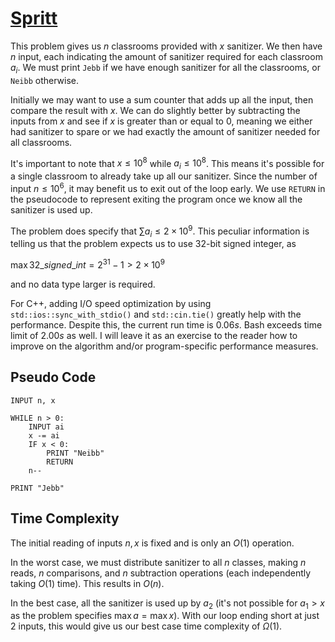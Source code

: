 # [Spritt]("https://open.kattis.com/problems/spritt")

This problem gives us $n$ classrooms provided with $x$ sanitizer. We then have $n$ input, each indicating the amount of sanitizer required for each classroom $a_i$. We must print `Jebb` if we have enough sanitizer for all the classrooms, or `Neibb` otherwise.

Initially we may want to use a sum counter that adds up all the input, then compare the result with $x$. We can do slightly better by subtracting the inputs from $x$ and see if $x$ is greater than or equal to $0$, meaning we either had sanitizer to spare or we had exactly the amount of sanitizer needed for all classrooms.

It's important to note that $x \leq 10^8$ while $a_i \leq 10^8$. This means it's possible for a single classroom to already take up all our sanitizer. Since the number of input $n \leq 10^6$, it may benefit us to exit out of the loop early. We use `RETURN` in the pseudocode to represent exiting the program once we know all the sanitizer is used up.

The problem does specify that $\sum a_i \leq 2 \times 10^9$. This peculiar information is telling us that the problem expects us to use 32-bit signed integer, as 

$\max 32\_signed\_int = 2^{31}-1 > 2 \times 10^9$

and no data type larger is required.

For C++, adding I/O speed optimization by using `std::ios::sync_with_stdio()` and `std::cin.tie()` greatly help with the performance. Despite this, the current run time is $0.06s$. Bash exceeds time limit of $2.00s$ as well. I will leave it as an exercise to the reader how to improve on the algorithm and/or program-specific performance measures.

## Pseudo Code
```
INPUT n, x

WHILE n > 0:
    INPUT ai
    x -= ai
    IF x < 0:
        PRINT "Neibb"
        RETURN
    n--

PRINT "Jebb"
```

## Time Complexity
The initial reading of inputs $n, x$ is fixed and is only an $O(1)$ operation.

In the worst case, we must distribute sanitizer to all $n$ classes, making $n$ reads, $n$ comparisons, and $n$ subtraction operations (each independently taking $O(1)$ time). This results in $O(n)$.

In the best case, all the sanitizer is used up by $a_2$ (it's not possible for $a_1 > x$ as the problem specifies $\max a = \max x$). With our loop ending short at just $2$ inputs, this would give us our best case time complexity of $\Omega(1)$.
